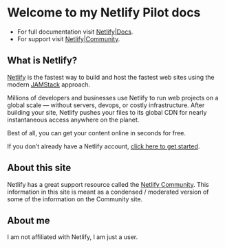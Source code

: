 # Welcome to my Netlify Pilot docs

* For full documentation visit [Netlify|Docs](https://docs.netlify.com).
* For support visit [Netlify|Community](https://community.netlify.com).

## What is Netlify?

[Netlify](https://www.netlify.com) is the fastest way to build and host the fastest web sites using the modern [JAMStack](https://jamstack.org) approach.

Millions of developers and businesses use Netlify to run web projects on a global scale &mdash; without servers, devops, or costly infrastructure. After building your site, Netlify pushes your files to its global CDN for nearly instantaneous access anywhere on the planet.

Best of all, you can get your content online in seconds for free.

If you don&rsquo;t already have a Netlify account, [click here to get started](https://app.netlify.com/signup).

## About this site

Netlify has a great support resource called the [Netlify Community](https://community.netlify.com). This information in this site is meant as a condensed / moderated version of some of the information on the Community site.

## About me

I am not affiliated with Netlify, I am just a user.
